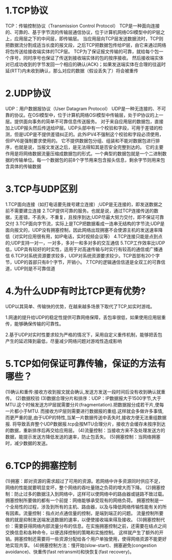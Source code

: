 # 1.TCP协议
TCP：传输控制协议（Transmission Control Protocol）
TCP是一种面向连接的、可靠的、基于字节流的传输层通信协议，位于计算机网络OSI模型中的IP层之上，应用层之下的中间层，即传输层。
当应用层向TCP层发送数据流时，TCP则把数据流分割成适当长度的报文段，之后TCP把数据包传给IP层，由它来通过网络将包传送给接收端实体的TCP层。
TCP为了保证报文传输的可靠，就给每个包一个序号，同时序号也保证了传送到接收端实体的包的按序接收。
然后接收端实体对已成功收到的字节发回一个相应的确认(ACK)；如果发送端实体在合理的往返时延(RTT)内未收到确认，那么对应的数据（假设丢失了）将会被重传

# 2.UDP协议
UDP：用户数据报协议（User Datagram Protocol）
UDP是一种无连接的、不可靠的协议。在OSI模型中，位于计算机网络OSI模型中传输层，处于IP协议的上一层。提供面向事务的简单不可靠信息传送服务。
对于来自应用层的数据包，直接加上UDP报头然后传送给IP层。UDP头部中有一个校验和字段，可用于差错的检测，但是UDP是不提供差错纠正的。此外IPV4不强制这个校验和字段必须使用，但IPV6是强制要求使用的。
它不提供数据包分组、组装和不能对数据包进行排序，也就是说，当报文发送之后，是无法得知其是否安全完整到达的。
它的主要作用是将网络数据流量压缩成数据包的形式。一个典型的数据包就是一个二进制数据的传输单位。每一个数据包的前8个字节用来包含报头信息，剩余字节则用来包含具体的传输数据


# 3.TCP与UDP区别
1.TCP面向连接（如打电话要先拨号建立连接）;UDP是无连接的，即发送数据之前不需要建立连接
2.TCP提供可靠的服务。也就是说，通过TCP连接传送的数据，无差错，不丢失，不重复，且按序到达;UDP尽最大努力交付，即不保证可靠交付
3.TCP面向字节流，实际上是TCP把数据看成一连串无结构的字节流;UDP是面向报文的，UDP没有拥塞控制，因此网络出现拥塞不会使源主机的发送速率降低（对实时应用很有用，如IP电话，实时视频会议等）
4.TCP连接只能是点到点的;UDP支持一对一，一对多，多对一和多对多的交互通信
5.TCP工作效率比UDP低，UDP具有较好的时实性，适用于对高速传输与时实行有较高的通信或广播通信
6.TCP对系统资源要求较多，UDP对系统资源要求较少。TCP首部有20个字节，UDP的首部只有8个字节，开销小。
7.TCP的逻辑通信信道是全双工的可靠信道，UDP则是不可靠信道


# 4.为什么UDP有时比TCP更有优势?
UDP以其简单、传输快的优势，在越来越多场景下取代了TCP,如实时游戏。

1.网速的提升给UDP的稳定性提供可靠网络保障，丢包率很低，如果使用应用层重传，能够确保传输的可靠性。

2.基于UDP对实时性要求较为严格的情况下，采用自定义重传机制，能够把丢包产生的延迟降到最低，尽量减少网络问题对游戏性造成影响


# 5.TCP如何保证可靠传输，保证的方法有哪些？
(1)确认和重传:接收方收到报文就会确认,发送方发送一段时间后没有收到确认就重传。
(2)数据校验
(3)数据合理分片和排序：UDP：IP数据报大于1500字节,大于MTU.这个时候发送方IP层就需要分片(fragmentation).把数据报分成若干片,使每一片都小于MTU.
而接收方IP层则需要进行数据报的重组.这样就会多做许多事情,而更严重的是,由于UDP的特性,当某一片数据传送中丢失时,接收方便无法重组数据报.
将导致丢弃整个UDP数据报.tcp会按MTU合理分片，接收方会缓存未按序到达的数据，重新排序后再交给应用层。
(4)流量控制：当接收方来不及处理发送方的数据，能提示发送方降低发送的速率，防止包丢失。
(5)拥塞控制：当网络拥塞时，减少数据的发送。


# 6.TCP的拥塞控制
(1)拥塞：即对资源的需求超过了可用的资源。若网络中许多资源同时供应不足，网络的性能就要明显变坏，整个网络的吞吐量随之负荷的增大而下降。
(2)拥塞控制：防止过多的数据注入到网络中，这样可以使网络中的路由器或链路不致过载。拥塞控制所要做的都有一个前提：网络能够承受现有的网络负荷。
拥塞控制是一个全局性的过程，涉及到所有的主机、路由器，以及与降低网络传输性能有关的所有因素。流量控制：指点对点通信量的控制，是端到端正的问题。
流量控制所要做的就是抑制发送端发送数据的速率，以便使接收端来得及接收。
(3)拥塞控制代价：需要获得网络内部流量分布的信息。在实施拥塞控制之前，还需要在结点之间交换信息和各种命令，以便选择控制的策略和实施控制。
这样就产生了额外的开销。拥塞控制还需要将一些资源分配给各个用户单独使用，使得网络资源不能更好地实现共享。
(4)拥塞控制方法：慢开始(slow-start)、拥塞避免(congestion avoidance)、快重传(fast retransmit)和快恢复(fast recovery)。
